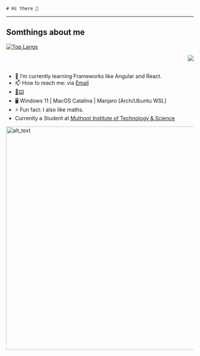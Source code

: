 ```
# Hi there 👋
```
---


## Somthings about me


[![Top Langs](
https://github-readme-stats.vercel.app/api?username=Glitchyi&show_icons=true&bg_color=30,e96443,904e95&title_color=fff&text_color=fff)](https://github.com/anuraghazra/github-readme-stats)

<a href="https://github.com/anuraghazra/github-readme-stats">
  <img align="right" src="https://github-readme-stats.vercel.app/api/top-langs/?username=Glitchyi&show_icons=true&bg_color=30,e96443,904e95&title_color=fff&text_color=fff" />
</a>

<br><br>
- 🌱 I’m currently learning Frameworks like Angular and React.
- 📫 How to reach me: via [Email](mailto:advaithnarayanan8@gmail.com)
- [🐒⌨️](https://monkeytype.com/profile/lJ7tGgSHIDbs31TeDXlspwJ5WUj1)
- 🖥️ Windows 11 | MacOS Catalina | Manjaro [Arch/Ubuntu WSL]
- ⚡ Fun fact: I also like maths.
- Currently a Student at [Muthoot Institute of Technology & Science](https://mgmits.ac.in/)

[<img alt="alt_text" width="600px" src="https://valid.x86.fr/cache/banner/xv24bv-6.png" />](https://valid.x86.fr/xv24bv)

